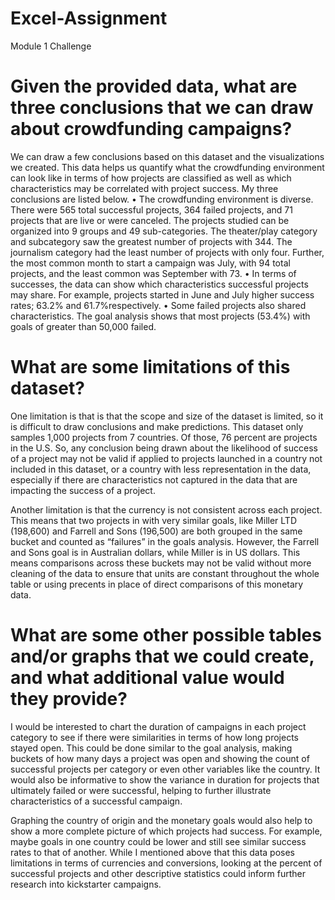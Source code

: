 # Excel-Assignment
Module 1 Challenge

# Given the provided data, what are three conclusions that we can draw about crowdfunding campaigns?
We can draw a few conclusions based on this dataset and the visualizations we created. This data helps us quantify what the crowdfunding environment can look like in terms of how projects are classified as well as which characteristics may be correlated with project success. My three conclusions are listed below. 
• The crowdfunding environment is diverse. There were 565 total successful projects, 364 failed projects, and 71 projects that are live or were canceled. The projects studied can be organized into 9 groups and 49 sub-categories. The theater/play category and subcategory saw the greatest number of projects with 344. The journalism category had the least number of projects with only four. Further, the most common month to start a campaign was July, with 94 total projects, and the least common was September with 73.
•	In terms of successes, the data can show which characteristics successful projects may share. For example, projects started in June and July higher success rates; 63.2% and 61.7%respectively. 
•	Some failed projects also shared characteristics. The goal analysis shows that most projects (53.4%) with goals of greater than 50,000 failed. 
# What are some limitations of this dataset?
One limitation is that is that the scope and size of the dataset is limited, so it is difficult to draw conclusions and make predictions. This dataset only samples 1,000 projects from 7 countries. Of those, 76 percent are projects in the U.S. So, any conclusion being drawn about the likelihood of success of a project may not be valid if applied to projects launched in a country not included in this dataset, or a country with less representation in the data, especially if there are characteristics not captured in the data that are impacting the success of a project. 

Another limitation is that the currency is not consistent across each project. This means that two projects in with very similar goals, like Miller LTD (198,600) and Farrell and Sons (196,500) are both grouped in the same bucket and counted as “failures” in the goals analysis. However, the Farrell and Sons goal is in Australian dollars, while Miller is in US dollars. This means comparisons across these buckets may not be valid without more cleaning of the data to ensure that units are constant throughout the whole table or using precents in place of direct comparisons of this monetary data. 
# What are some other possible tables and/or graphs that we could create, and what additional value would they provide?
I would be interested to chart the duration of campaigns in each project category to see if there were similarities in terms of how long projects stayed open. This could be done similar to the goal analysis, making buckets of how many days a project was open and showing the count of successful projects per category or even other variables like the country. It would also be informative to show the variance in duration for projects that ultimately failed or were successful, helping to further illustrate characteristics of a successful campaign. 

Graphing the country of origin and the monetary goals would also help to show a more complete picture of which projects had success. For example, maybe goals in one country could be lower and still see similar success rates to that of another. While I mentioned above that this data poses limitations in terms of currencies and conversions, looking at the percent of successful projects and other descriptive statistics could inform further research into kickstarter campaigns. 
